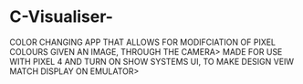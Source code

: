 # C-Visualiser-

COLOR CHANGING APP THAT ALLOWS FOR MODIFCIATION OF PIXEL COLOURS GIVEN AN IMAGE, THROUGH THE CAMERA>
MADE FOR USE WITH PIXEL 4 AND TURN ON SHOW SYSTEMS UI, TO MAKE DESIGN VEIW MATCH DISPLAY ON EMULATOR>
